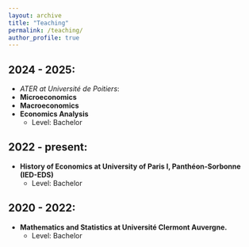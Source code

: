 ```yaml
---
layout: archive
title: "Teaching"
permalink: /teaching/
author_profile: true
---
```

## 2024 - 2025: 
 * *ATER at Université de Poitiers*:
 * **Microeconomics**
 * **Macroeconomics**
 * **Economics Analysis** 
   * Level: Bachelor
## 2022 - present:
 * **History of Economics at University of Paris I, Panthéon-Sorbonne (IED-EDS)**
   * Level: Bachelor 
## 2020 - 2022:
 * **Mathematics and Statistics at Université Clermont Auvergne.**
   * Level: Bachelor 
